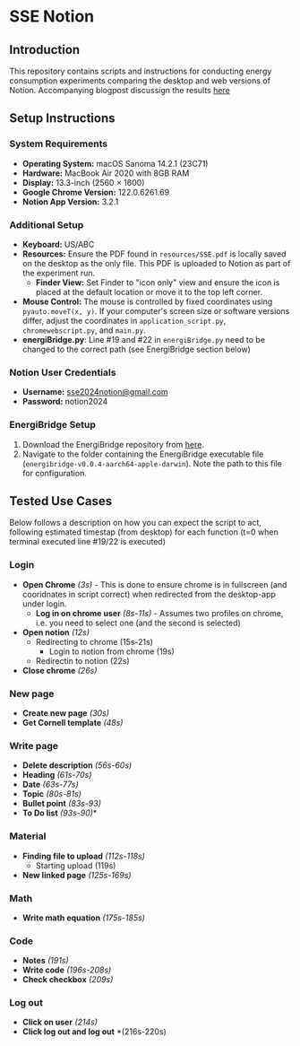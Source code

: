 # SSE Notion

## Introduction

This repository contains scripts and instructions for conducting energy consumption experiments comparing the desktop and web versions of Notion.
Accompanying blogpost discussign the results [here](https://luiscruz.github.io/course_sustainableSE/2024/p1_measuring_software/g5_Notion.html)

## Setup Instructions

### System Requirements

- **Operating System:** macOS Sanoma 14.2.1 (23C71)
- **Hardware:** MacBook Air 2020 with 8GB RAM
- **Display:** 13.3-inch (2560 × 1600)
- **Google Chrome Version:** 122.0.6261.69
- **Notion App Version:** 3.2.1

### Additional Setup

- **Keyboard:** US/ABC
- **Resources:** Ensure the PDF found in `resources/SSE.pdf` is locally saved on the desktop as the only file. This PDF is uploaded to Notion as part of the experiment run.
  - **Finder View:** Set Finder to "icon only" view and ensure the icon is placed at the default location or move it to the top left corner.
- **Mouse Control:** The mouse is controlled by fixed coordinates using `pyauto.moveT(x, y)`. If your computer's screen size or software versions differ, adjust the coordinates in `application_script.py`, `chromewebscript.py`, and `main.py`.
- **energiBridge.py**: Line #19 and #22 in `energiBridge.py` need to be changed to the correct path (see EnergiBridge section below)

### Notion User Credentials

- **Username:** sse2024notion@gmail.com
- **Password:** notion2024

### EnergiBridge Setup

1. Download the EnergiBridge repository from [here](https://github.com/tdurieux/energibridge).
2. Navigate to the folder containing the EnergiBridge executable file (`energibridge-v0.0.4-aarch64-apple-darwin`). Note the path to this file for configuration.

## Tested Use Cases

Below follows a description on how you can expect the script to act, following estimated timestap (from desktop) for each function (t=0 when terminal executed line #19/22 is executed)

### Login
- **Open Chrome** *(3s)* - This is done to ensure chrome is in fullscreen (and cooridnates in script correct) when redirected from the desktop-app under login.
  - **Log in on chrome user** *(8s-11s)* - Assumes two profiles on chrome, i.e. you need to select one (and the second is selected)
- **Open notion** *(12s)*
  - Redirecting to chrome (15s-21s)
    - Login to notion from chrome (19s)
  - Redirectin to notion (22s)
- **Close chrome** *(26s)*
 
### New page 
- **Create new page** *(30s)*
- **Get Cornell template** *(48s)* 

### Write page
- **Delete description** *(56s-60s)*
- **Heading** *(61s-70s)*
- **Date** *(63s-77s)*
- **Topic** *(80s-81s)*
- **Bullet point** *(83s-93)*
- **To Do list** *(93s-90)**

### Material
- **Finding file to upload** *(112s-118s)*
  - Starting upload (119s)
- **New linked page** *(125s-169s)*

### Math
- **Write math equation** *(175s-185s)*
  
### Code
- **Notes** *(191s)*
- **Write code** *(196s-208s)*
- **Check checkbox** *(209s)*

### Log out
- **Click on user** *(214s)*
- **Click log out and log out** *(216s-220s)
